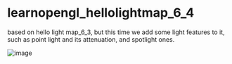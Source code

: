 # learnopengl_hellolightmap_6_4
based on hello light map_6_3, but this time we add some light features to it, such as point light and its attenuation, and spotlight ones.

![image](https://github.com/mrshen/learnopengl_hellolightmap_6_4/raw/master/res_images/example.gif)
